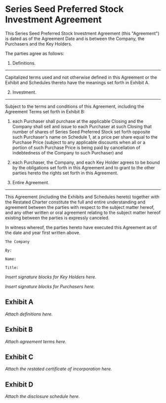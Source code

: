 Series Seed Preferred Stock Investment Agreement
================================================

This Series Seed Preferred Stock Investment Agreement (this "Agreement") is dated as of the Agreement Date and is between the Company, the Purchasers and the Key Holders.

The parties agree as follows:

1. Definitions.
---------------

Capitalized terms used and not otherwise defined in this Agreement or the Exhibit and Schedules thereto have the meanings set forth in Exhibit A.

2. Investment.
--------------

Subject to the terms and conditions of this Agreement, including the Agreement Terms set forth in Exhibit B:

1. each Purchaser shall purchase at the applicable Closing and the Company shall sell and issue to each Purchaser at such Closing that number of shares of Series Seed Preferred Stock set forth opposite such Purchaser's name on Schedule 1, at a price per share equal to the Purchase Price (subject to any applicable discounts when all or a portion of such Purchase Price is being paid by cancellation of indebtedness of the Company to such Purchaser) and

2. each Purchaser, the Company, and each Key Holder agrees to be bound by the obligations set forth in this Agreement and to grant to the other parties hereto the rights set forth in this Agreement.

3. Entire Agreement.
--------------------

This Agreement (including the Exhibits and Schedules hereto) together with the Restated Charter constitute the full and entire understanding and agreement between the parties with respect to the subject matter hereof, and any other written or oral agreement relating to the subject matter hereof existing between the parties is expressly canceled.

In witness whereof, the parties hereto have executed this Agreement as of the date and year first written above.

    The Company

    By:

    Name:

    Title:

_Insert signature blocks for Key Holders here._

_Insert signature blocks for Purchasers here._

Exhibit A
---------

_Attach definitions here._

Exhibit B
---------

_Attach agreement terms here._

Exhibit C
---------

_Attach the restated certificate of incorporation here._

Exhibit D
---------

_Attach the disclosure schedule here._
